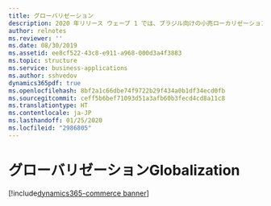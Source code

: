 ```yaml
---
title: グローバリゼーション
description: 2020 年リリース ウェーブ 1 では、ブラジル向けの小売ローカリゼーションと、ドイツ向けの会計サービス統合を提供することにより、すぐに使用できる小売ローカリゼーションを拡張します。
author: relnotes
ms.reviewer: ''
ms.date: 08/30/2019
ms.assetid: ee8cf522-43c8-e911-a968-000d3a4f3883
ms.topic: structure
ms.service: business-applications
ms.author: sshvedov
dynamics365pdf: true
ms.openlocfilehash: 8bf2a1c66dbe74f9722b29f434a0b1df34ecd0fb
ms.sourcegitcommit: ceff5b6bef71093d51a3afb60b3fecd4cd8a11c8
ms.translationtype: HT
ms.contentlocale: ja-JP
ms.lasthandoff: 01/25/2020
ms.locfileid: "2986805"
---
```

<!--from editor: Need content. Maybe use the text from planned-features.md? -->

# <a name="globalization"></a><span data-ttu-id="2a718-103">グローバリゼーション</span><span class="sxs-lookup"><span data-stu-id="2a718-103">Globalization</span></span>

[!include[dynamics365-commerce banner](../includes/dynamics365-commerce.md)]

<!--structure start-->

<!--structure end-->




